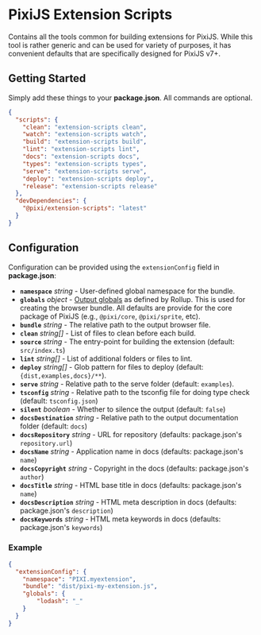 # PixiJS Extension Scripts

Contains all the tools common for building extensions for PixiJS. While this tool is rather generic and can be used for variety of purposes, it has convenient defaults that are specifically designed for PixiJS v7+.

## Getting Started

Simply add these things to your **package.json**. All commands are optional.

```json
{
  "scripts": {
    "clean": "extension-scripts clean",
    "watch": "extension-scripts watch",
    "build": "extension-scripts build",
    "lint": "extension-scripts lint",
    "docs": "extension-scripts docs",
    "types": "extension-scripts types",
    "serve": "extension-scripts serve",
    "deploy": "extension-scripts deploy",
    "release": "extension-scripts release"
  },
  "devDependencies": {
    "@pixi/extension-scripts": "latest"
  }
}
```

## Configuration

Configuration can be provided using the `extensionConfig` field in **package.json**:

* **`namespace`** _string_ - User-defined global namespace for the bundle.
* **`globals`** _object_ - [Output globals](https://rollupjs.org/guide/en/#outputglobals) as defined by Rollup. This is used for creating the browser bundle. All defaults are provide for the core package of PixiJS (e.g., `@pixi/core`, `@pixi/sprite`, etc).
* **`bundle`** _string_ - The relative path to the output browser file.
* **`clean`** _string[]_ - List of files to clean before each build.
* **`source`** _string_ - The entry-point for building the extension (default: `src/index.ts`)
* **`lint`** _string[]_ - List of additional folders or files to lint.
* **`deploy`** _string[]_ - Glob pattern for files to deploy (default: `{dist,examples,docs}/**`).
* **`serve`** _string_ - Relative path to the serve folder (default: `examples`).
* **`tsconfig`** _string_ - Relative path to the tsconfig file for doing type check (default: `tsconfig.json`)
* **`silent`** _boolean_ - Whether to silence the output (default: `false`)
* **`docsDestination`** _string_ - Relative path to the output documentation folder (default: `docs`)
* **`docsRepository`** _string_ - URL for repository (defaults: package.json's `repository.url`)
* **`docsName`** _string_ - Application name in docs  (defaults: package.json's `name`)
* **`docsCopyright`** _string_ - Copyright in the docs (defaults: package.json's `author`)
* **`docsTitle`** _string_ - HTML base title in docs (defaults: package.json's `name`)
* **`docsDescription`** _string_ - HTML meta description in docs (defaults: package.json's `description`)
* **`docsKeywords`** _string_ - HTML meta keywords in docs (defaults: package.json's `keywords`)

### Example

```json
{
  "extensionConfig": {
    "namespace": "PIXI.myextension",
    "bundle": "dist/pixi-my-extension.js",
    "globals": {
        "lodash": "_"
    }
  }
}
```
